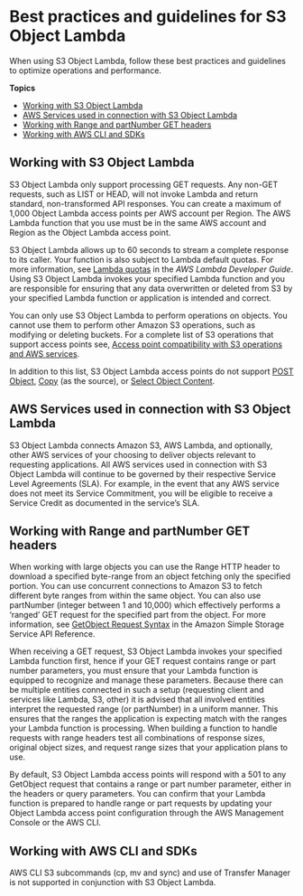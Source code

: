 # Best practices and guidelines for S3 Object Lambda<a name="olap-best-practices"></a>

When using S3 Object Lambda, follow these best practices and guidelines to optimize operations and performance\.

**Topics**
+ [Working with S3 Object Lambda](#olap-working-with)
+ [AWS Services used in connection with S3 Object Lambda](#olap-services)
+ [Working with Range and partNumber GET headers](#olap-managing-range-part)
+ [Working with AWS CLI and SDKs](#olap-cli-sdk)

## Working with S3 Object Lambda<a name="olap-working-with"></a>

S3 Object Lambda only support processing GET requests\. Any non\-GET requests, such as LIST or HEAD, will not invoke Lambda and return standard, non\-transformed API responses\. You can create a maximum of 1,000 Object Lambda access points per AWS account per Region\. The AWS Lambda function that you use must be in the same AWS account and Region as the Object Lambda access point\.

S3 Object Lambda allows up to 60 seconds to stream a complete response to its caller\. Your function is also subject to Lambda default quotas\. For more information, see [Lambda quotas](https://docs.aws.amazon.com/lambda/latest/dg/gettingstarted-limits.html) in the *AWS Lambda Developer Guide*\. Using S3 Object Lambda invokes your specified Lambda function and you are responsible for ensuring that any data overwritten or deleted from S3 by your specified Lambda function or application is intended and correct\.

You can only use S3 Object Lambda to perform operations on objects\. You cannot use them to perform other Amazon S3 operations, such as modifying or deleting buckets\. For a complete list of S3 operations that support access points see, [Access point compatibility with S3 operations and AWS services](access-points-usage-examples.md#access-points-service-api-support)\.

In addition to this list, S3 Object Lambda access points do not support [POST Object](https://docs.aws.amazon.com/AmazonS3/latest/API/RESTObjectPOST.html), [Copy](https://docs.aws.amazon.com/AmazonS3/latest/API/API_CopyObject.html) \(as the source\), or [Select Object Content](https://docs.aws.amazon.com/AmazonS3/latest/API/API_SelectObjectContent.html)\.

## AWS Services used in connection with S3 Object Lambda<a name="olap-services"></a>

S3 Object Lambda connects Amazon S3, AWS Lambda, and optionally, other AWS services of your choosing to deliver objects relevant to requesting applications\. All AWS services used in connection with S3 Object Lambda will continue to be governed by their respective Service Level Agreements \(SLA\)\. For example, in the event that any AWS service does not meet its Service Commitment, you will be eligible to receive a Service Credit as documented in the service’s SLA\.

## Working with Range and partNumber GET headers<a name="olap-managing-range-part"></a>

When working with large objects you can use the Range HTTP header to download a specified byte\-range from an object fetching only the specified portion\. You can use concurrent connections to Amazon S3 to fetch different byte ranges from within the same object\. You can also use partNumber \(integer between 1 and 10,000\) which effectively performs a ‘ranged’ GET request for the specified part from the object\. For more information, see [GetObject Request Syntax](https://docs.aws.amazon.com/AmazonS3/latest/API/API_GetObject.html#API_GetObject_RequestSyntax) in the Amazon Simple Storage Service API Reference\.

When receiving a GET request, S3 Object Lambda invokes your specified Lambda function first, hence if your GET request contains range or part number parameters, you must ensure that your Lambda function is equipped to recognize and manage these parameters\. Because there can be multiple entities connected in such a setup \(requesting client and services like Lambda, S3, other\) it is advised that all involved entities interpret the requested range \(or partNumber\) in a uniform manner\. This ensures that the ranges the application is expecting match with the ranges your Lambda function is processing\. When building a function to handle requests with range headers test all combinations of response sizes, original object sizes, and request range sizes that your application plans to use\.

By default, S3 Object Lambda access points will respond with a 501 to any GetObject request that contains a range or part number parameter, either in the headers or query parameters\. You can confirm that your Lambda function is prepared to handle range or part requests by updating your Object Lambda access point configuration through the AWS Management Console or the AWS CLI\.

## Working with AWS CLI and SDKs<a name="olap-cli-sdk"></a>

AWS CLI S3 subcommands \(cp, mv and sync\) and use of Transfer Manager is not supported in conjunction with S3 Object Lambda\.